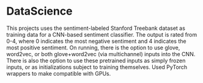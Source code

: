 # DataScience

This projects uses the sentiment-labeled Stanford Treebank dataset as training data for a CNN-based sentiment classifier. The output is rated from 0-4, where 0 indicates the most negative sentiment and 4 indicates the most positive sentiment. On running, there is the option to use glove, word2vec, or both glove+word2vec (via multichannel) inputs into the CNN. There is also the option to use these pretrained inputs as simply frozen inputs, or as initializations subject to training themselves. Used PyTorch wrappers to make compatible with GPUs. 
